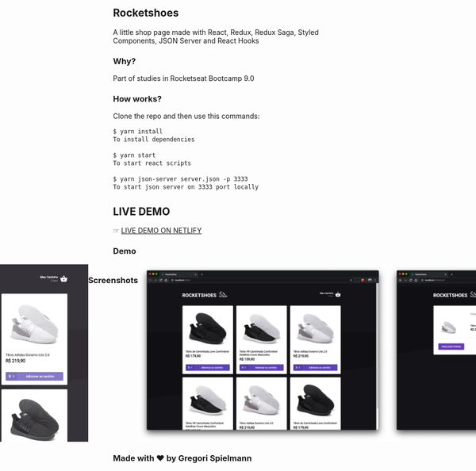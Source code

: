 ## Rocketshoes

A little shop page made with React, Redux, Redux Saga, Styled Components, JSON Server and React Hooks

### Why?

Part of studies in Rocketseat Bootcamp 9.0

### How works?

Clone the repo and then use this commands:

```
$ yarn install
To install dependencies

$ yarn start
To start react scripts

$ yarn json-server server.json -p 3333
To start json server on 3333 port locally

```

## LIVE DEMO

☞ <a href="https://rocketshoesbygreg.netlify.com/" target="_blank" rel="noopener noreferrer">LIVE DEMO ON NETLIFY</a>

### Demo

<div style="display: flex; justify-content: center">

<img src="screenshots/rocketshoes.gif" width="100%"/>

### Screenshots

<img src="screenshots/screenshot1.png"/>
<img src="screenshots/screenshot2.png"/>
</div>

### Made with ❤ by Gregori Spielmann
